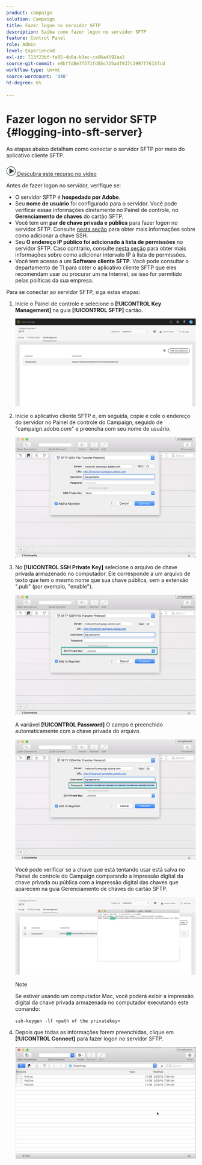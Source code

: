 ```yaml
---
product: campaign
solution: Campaign
title: Fazer logon no servidor SFTP
description: Saiba como fazer logon no servidor SFTP
feature: Control Panel
role: Admin
level: Experienced
exl-id: 713f23bf-fa95-4b8a-b3ec-ca06a4592aa3
source-git-commit: e8bffd8e7f571fd85c725adf837c2997f7615fcd
workflow-type: tm+mt
source-wordcount: '348'
ht-degree: 6%

---
```


# Fazer logon no servidor SFTP {#logging-into-sft-server}

As etapas abaixo detalham como conectar o servidor SFTP por meio do aplicativo cliente SFTP.

![](assets/do-not-localize/how-to-video.png)[ Descubra este recurso no vídeo](https://video.tv.adobe.com/v/27263?quality=12)

Antes de fazer logon no servidor, verifique se:

* O servidor SFTP é **hospedado por Adobe**.
* Seu **nome de usuário** foi configurado para o servidor. Você pode verificar essas informações diretamente no Painel de controle, no **Gerenciamento de chaves** do cartão SFTP.
* Você tem um **par de chave privada e pública** para fazer logon no servidor SFTP. Consulte [nesta seção](../../sftp/using/key-management.md) para obter mais informações sobre como adicionar a chave SSH.
* Seu **O endereço IP público foi adicionado à lista de permissões** no servidor SFTP. Caso contrário, consulte [nesta seção](../../sftp/using/ip-range-allow-listing.md) para obter mais informações sobre como adicionar intervalo IP à lista de permissões.
* Você tem acesso a um **Software cliente SFTP**. Você pode consultar o departamento de TI para obter o aplicativo cliente SFTP que eles recomendam usar ou procurar um na Internet, se isso for permitido pelas políticas da sua empresa.

Para se conectar ao servidor SFTP, siga estas etapas:

1. Inicie o Painel de controle e selecione o **[!UICONTROL Key Management]** na guia **[!UICONTROL SFTP]** cartão.

   ![](assets/sftp_card.png)

1. Inicie o aplicativo cliente SFTP e, em seguida, copie e cole o endereço do servidor no Painel de controle do Campaign, seguido de &quot;campaign.adobe.com&quot; e preencha com seu nome de usuário.

   ![](assets/do-not-localize/connect1.png)

1. No **[!UICONTROL SSH Private Key]** selecione o arquivo de chave privada armazenado no computador. Ele corresponde a um arquivo de texto que tem o mesmo nome que sua chave pública, sem a extensão &quot;.pub&quot; (por exemplo, &quot;enable&quot;).

   ![](assets/do-not-localize/connect2.png)

   A variável **[!UICONTROL Password]** O campo é preenchido automaticamente com a chave privada do arquivo.

   ![](assets/do-not-localize/connect3.png)

   Você pode verificar se a chave que está tentando usar está salva no Painel de controle do Campaign comparando a impressão digital da chave privada ou pública com a impressão digital das chaves que aparecem na guia Gerenciamento de chaves do cartão SFTP.

   ![](assets/fingerprint_compare.png)

   >[!NOTE]
   >
   >Se estiver usando um computador Mac, você poderá exibir a impressão digital da chave privada armazenada no computador executando este comando:
   >
   >`ssh-keygen -lf <path of the privatekey>`

1. Depois que todas as informações forem preenchidas, clique em **[!UICONTROL Connect]** para fazer logon no servidor SFTP.

   ![](assets/do-not-localize/sftpconnected.png)
